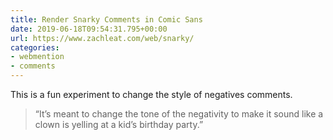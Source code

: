 ```yaml
---
title: Render Snarky Comments in Comic Sans
date: 2019-06-18T09:54:31.795+00:00
url: https://www.zachleat.com/web/snarky/
categories:
- webmention
- comments
---
```

This is a fun experiment to change the style of negatives comments.

> “It’s meant to change the tone of the negativity to make it sound like a clown is yelling at a kid’s birthday party.”
